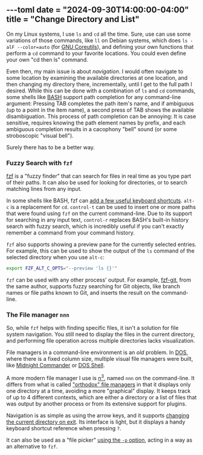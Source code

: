 ---toml
date = "2024-09-30T14:00:00-04:00"
title = "Change Directory and List"
---

On my Linux systems, I use `ls` and `cd` all the time. Sure, use can use some variations of those commands, like `ll` on Debian systems, which does `ls -alF --color=auto` (for [GNU Coreutils](https://www.gnu.org/software/coreutils/)), and defining your own functions that perform a `cd` command to your favorite locations. You could even define your own "cd then ls" command.

Even then, my main issue is about *navigation*. I would often navigate to some location by examining the available directories at one location, and then changing my directory there, incrementally, until I get to the full path I desired. While this can be done with a combination of `ls` and `cd` commands, some shells like [BASH](https://en.wikipedia.org/wiki/Bash_%28Unix_shell%29) support path completion for any command-line argument: Pressing TAB completes the path item's name, and if ambiguous (up to a point in the item name), a second press of TAB shows the available disambiguation. This process of path completion can be annoying: It is case sensitive, requires knowing the path element names by prefix, and each ambiguous completion results in a cacophony "bell" sound (or some stroboscopic "visual bell").

Surely there has to be a better way.

### Fuzzy Search with `fzf`

[fzf](https://github.com/junegunn/fzf) is a "fuzzy finder" that can search for files in real time as you type part of their paths. It can also be used for looking for directories, or to search matching lines from any input.

In some shells like BASH, fzf can [add a few useful keyboard shortcuts](https://junegunn.github.io/fzf/shell-integration/). `alt-c` is a replacement for `cd`. `control-t` can be used to insert one or more paths that were found using `fzf` on the current command-line. Due to its support for searching in any input text, `control-r` replaces BASH's built-in history search with fuzzy search, which is incredibly useful if you can't exactly remember a command from your command history.

`fzf` also supports showing a preview pane for the currently selected entries. For example, this can be used to show the output of the `ls` command of the selected directory when you use `alt-c`:

```sh
export FZF_ALT_C_OPTS="--preview 'ls {}'"
```

`fzf` can be used with any other process' output. For example, [fzf-git](https://github.com/junegunn/fzf-git.sh), from the same author, supports fuzzy searching for Git objects, like branch names or file paths known to Git, and inserts the result on the command-line.

### The File manager `nnn`

So, while `fzf` helps with finding specific files, it isn't a solution for file system navigation. You still need to display the files in the current directory, and performing file operation across multiple directories lacks visualization.

File managers in a command-line environment is an *old* problem. In [DOS](https://en.wikipedia.org/wiki/DOS), where there is a fixed column size, multiple visual file managers were built, like [Midnight Commander](https://en.wikipedia.org/wiki/Midnight_Commander) or [DOS Shell](https://en.wikipedia.org/wiki/DOS_Shell).

A more modern file manager I use is [n<sup>3</sup>](https://github.com/jarun/nnn), named `nnn` on the command-line. It differs from what is called ["orthodox" file managers](https://en.wikipedia.org/wiki/File_manager#Orthodox_file_managers) in that it displays only one directory at a time, avoiding a more "graphical" display. It keeps track of up to 4 different contexts, which are either a directory or a list of files that was output by another process or from its extensive support for plugins.

Navigation is as simple as using the arrow keys, and it supports [changing the current directory on exit](https://github.com/jarun/nnn/blob/master/misc/quitcd/quitcd.bash_sh_zsh). Its interface is light, but it displays a handy keyboard shortcut reference when pressing `?`.

It can also be used as a "file picker" [using the `-p` option](https://github.com/jarun/nnn/wiki/Basic-use-cases#file-picker), acting in a way as an alternative to `fzf`.






